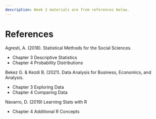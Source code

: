 ```yaml
---
description: Week 2 materials are from references below.
---
```


# References

Agresti, A. (2018). Statistical Methods for the Social Sciences.

* Chapter 3 Descriptive Statistics
* Chapter 4 Probability Distributions

Bekez G. & Kezdi B. (2021). Data Analysis for Business, Economics, and Analysis. &#x20;

* Chapter 3 Exploring Data
* Chapter 4 Comparing Data

Navarro, D. (2019) Learning Stats with R

* Chapter 4 Additional R Concepts
